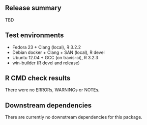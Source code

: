 ## Release summary

TBD

## Test environments

* Fedora 23 + Clang (local), R 3.2.2
* Debian docker + Clang + SAN (local), R devel
* Ubuntu 12.04 + GCC (on travis-ci), R 3.2.3
* win-builder (R devel and release)

## R CMD check results

There were no ERRORs, WARNINGs or NOTEs.

## Downstream dependencies

There are currently no downstream dependencies for this package.
